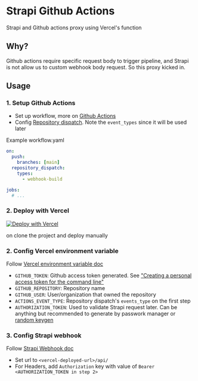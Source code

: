 # Strapi Github Actions

Strapi and Github actions proxy using Vercel's function

## Why?

Github actions require specific request body to trigger pipeline, and Strapi is not allow us to custom webhook body request. So this proxy kicked in.

## Usage

### 1. Setup Github Actions

- Set up workflow, more on [Github Actions](https://docs.github.com/en/free-pro-team@latest/actions/quickstart)
- Config [Repository dispatch](https://docs.github.com/en/free-pro-team@latest/actions/reference/events-that-trigger-workflows#repository_dispatch). Note the `event_types` since it will be used later

Example workflow.yaml

```yaml
on:
  push:
    branches: [main]
  repository_dispatch:
    types:
      - webhook-build

jobs:
  # ...
```

### 2. Deploy with Vercel

[![Deploy with Vercel](https://vercel.com/button)](https://vercel.com/new/project?template=https://github.com/Th1nkK1D/strapi-github-actions)

on clone the project and deploy manually

### 2. Config Vercel environment variable

Follow [Vercel environment variable doc](https://vercel.com/docs/environment-variables)

- `GITHUB_TOKEN`: Github access token generated. See ["Creating a personal access token for the command line"](https://help.github.com/articles/creating-a-personal-access-token-for-the-command-line)
- `GITHUB_REPOSITORY`: Repository name
- `GITHUB_USER`: User/organization that owned the repository
- `ACTIONS_EVENT_TYPE`: Repository dispatch's `events_type` on the first step
- `AUTHORIZATION_TOKEN`: Used to validate Strapi request later. Can be anything but recommended to generate by passwork manager or [random keygen](https://randomkeygen.com/)

### 3. Config Strapi webhook

Follow [Strapi Webhook doc](https://strapi.io/documentation/developer-docs/latest/concepts/webhooks.html)

- Set url to `<vercel-deployed-url>/api/`
- For Headers, add `Authorization` key with value of `Bearer <AUTHORIZATION_TOKEN in step 2>`
